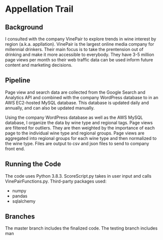 # Appellation Trail

## Background

I consulted with the company VinePair to explore trends in wine interest by region (a.k.a. appllation). VinePair is the largest online media company for millennial drinkers. Their main focus is to take the prentension out of drinking and make it more accessible to everybody. They have 3-5 million page views per month so their web traffic data can be used inform future content and marketing decisions.

## Pipeline

Page view and search data are collected from the Google Search and Analytics API and combined with the company WordPress database to in an AWS EC2-hosted MySQL database. This database is updated daily and annually, and can also be updated manually. 

Using the company WordPress database as well as the AWS MySQL database, I organize the data by wine type and regional tags. Page views are filtered for outliers. They are then weighted by the importance of each page to the individual wine type and regional groups. Page views are aggregated into regional groups for each wine type and then normalized to the wine type. Files are output to csv and json files to send to company front end.

## Running the Code

The code uses Python 3.8.3. ScoreScript.py takes in user input and calls VinePairFunctions.py. Third-party packages used:

* numpy
* pandas
* sqlalchemy

## Branches

The master branch includes the finalized code. The testing branch includes man
